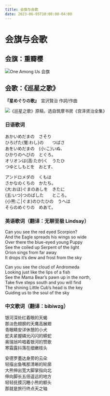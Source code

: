 ```yaml
---
title: 会旗与会歌
date: 2023-06-05T10:00:00-04:00
---
```


# 会旗与会歌

## 会旗：重瓣樱

![One Among Us 会旗](@/en/posts/flag.oau.png 'One Among Us 会旗')

## 会歌：《巡星之歌》

**『星めぐりの歌』**　宮沢賢治 作詞/作曲

![《巡星之歌》原稿，选自筑摩书房《宫泽贤治全集》](@/en/posts/hoshi-meguri-no-uta.png '《巡星之歌》原稿，选自筑摩书房《宫泽贤治全集》')

### 日语歌词

あかいめだまの　さそり  
ひろげた{鷲:わし}の　　つばさ  
あをいめだまの　{小:こ}いぬ、  
ひかりのへびの　とぐろ。  
オリオンは{高:たか}く　うたひ  
つゆとしもとを　おとす、

アンドロメダの　くもは  
さかなのくちの　かたち。  
{大:おほ}ぐまのあしを　きたに  
{五:いつ}つのばした　　ところ。  
{小熊:こ|ぐま}のひたひの　うへは  
そらのめぐりの　めあて。

### 英语歌词（翻译：无聊至极 Lindsay）

Can you see the red eyed Scorpion?  
And the Eagle spreads his wings so wide  
Over there the blue-eyed young Puppy  
See the coiled up Serpent of the light  
Orion sings from far away  
It drops it’s dew and frost from the sky

Can you see the cloud of Andromeda  
Looking just like the lips of a fish  
See the Mama Bear’s pawn up in the north,  
Take five steps south and you will find  
The shining Little Cub’s head is the key  
Guiding us to the soul of the sky

### 中文歌词（翻译：bibiwzg）

银河深处红着眼的天蝎  
那淡色翅膀的天鹰高展翅  
青眼睛安详休憩的小犬  
蛇夫紧握磷光闪闪的蟒蛇  
奥瑞翁吟唱着银河的赞歌  
寒霜露抖落在细嫩枝头

安德罗墨达身旁的云朵  
轻描出鱼嘴那清晰的轮廓  
大熊伸出宽大脚掌指向北  
伸向脚长五倍遥远的地方  
轻轻抚摸沉睡小熊的额头  
那就是旅行终点天之轴

